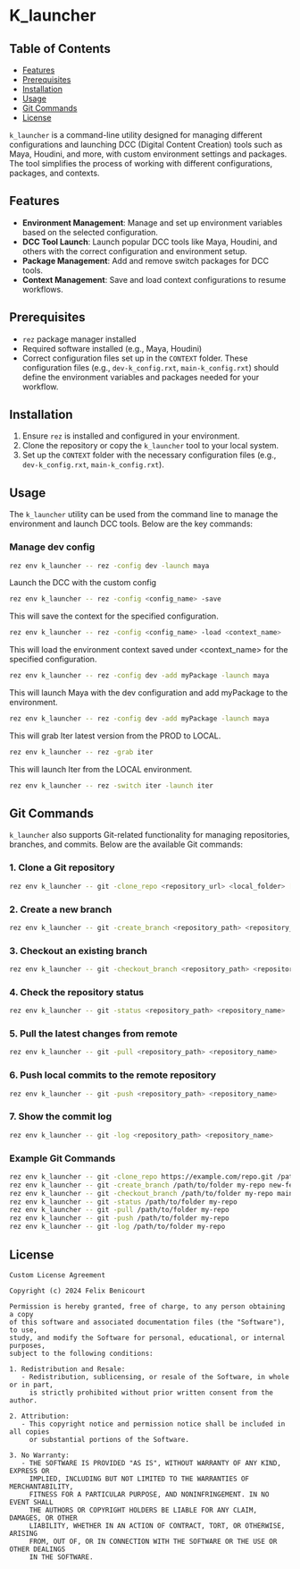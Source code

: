 
# K_launcher

## Table of Contents

- [Features](#features)
- [Prerequisites](#prerequisites)
- [Installation](#installation)
- [Usage](#usage)
- [Git Commands](#git-commands)
- [License](#license)

`k_launcher` is a command-line utility designed for managing different configurations and launching DCC (Digital Content Creation) tools such as Maya, Houdini, and more, with custom environment settings and packages. The tool simplifies the process of working with different configurations, packages, and contexts.

## Features

- **Environment Management**: Manage and set up environment variables based on the selected configuration.
- **DCC Tool Launch**: Launch popular DCC tools like Maya, Houdini, and others with the correct configuration and environment setup.
- **Package Management**: Add and remove switch packages for DCC tools.
- **Context Management**: Save and load context configurations to resume workflows.

## Prerequisites

- `rez` package manager installed
- Required software installed (e.g., Maya, Houdini)
- Correct configuration files set up in the `CONTEXT` folder. These configuration files (e.g., `dev-k_config.rxt`, `main-k_config.rxt`) should define the environment variables and packages needed for your workflow.

## Installation

1. Ensure `rez` is installed and configured in your environment.
2. Clone the repository or copy the `k_launcher` tool to your local system.
3. Set up the `CONTEXT` folder with the necessary configuration files (e.g., `dev-k_config.rxt`, `main-k_config.rxt`).

## Usage

The `k_launcher` utility can be used from the command line to manage the environment and launch DCC tools. Below are the key commands:

### Manage dev config

```bash
rez env k_launcher -- rez -config dev -launch maya
```
Launch the DCC with the custom config

```bash
rez env k_launcher -- rez -config <config_name> -save
```
This will save the context for the specified configuration.

```bash
rez env k_launcher -- rez -config <config_name> -load <context_name>
```
This will load the environment context saved under <context_name> for the specified configuration.

```bash
rez env k_launcher -- rez -config dev -add myPackage -launch maya
```
This will launch Maya with the dev configuration and add myPackage to the environment.

```bash
rez env k_launcher -- rez -config dev -add myPackage -launch maya
```
This will grab Iter latest version from the PROD to LOCAL.

```bash
rez env k_launcher -- rez -grab iter
```

This will launch Iter from the LOCAL environment.

```bash
rez env k_launcher -- rez -switch iter -launch iter
```

## Git Commands

`k_launcher` also supports Git-related functionality for managing repositories, branches, and commits. Below are the available Git commands:

### 1. Clone a Git repository

```bash
rez env k_launcher -- git -clone_repo <repository_url> <local_folder> [optional_repo_folder_name]
```

### 2. Create a new branch

```bash
rez env k_launcher -- git -create_branch <repository_path> <repository_name> <new_branch_name>
```

### 3. Checkout an existing branch

```bash
rez env k_launcher -- git -checkout_branch <repository_path> <repository_name> <branch_name>
```

### 4. Check the repository status

```bash
rez env k_launcher -- git -status <repository_path> <repository_name>
```

### 5. Pull the latest changes from remote

```bash
rez env k_launcher -- git -pull <repository_path> <repository_name>
```

### 6. Push local commits to the remote repository

```bash
rez env k_launcher -- git -push <repository_path> <repository_name>
```

### 7. Show the commit log

```bash
rez env k_launcher -- git -log <repository_path> <repository_name>
```

### Example Git Commands

```bash
rez env k_launcher -- git -clone_repo https://example.com/repo.git /path/to/folder my-repo
rez env k_launcher -- git -create_branch /path/to/folder my-repo new-feature-branch
rez env k_launcher -- git -checkout_branch /path/to/folder my-repo main
rez env k_launcher -- git -status /path/to/folder my-repo
rez env k_launcher -- git -pull /path/to/folder my-repo
rez env k_launcher -- git -push /path/to/folder my-repo
rez env k_launcher -- git -log /path/to/folder my-repo
```

## License
```text
Custom License Agreement

Copyright (c) 2024 Felix Benicourt

Permission is hereby granted, free of charge, to any person obtaining a copy
of this software and associated documentation files (the "Software"), to use,
study, and modify the Software for personal, educational, or internal purposes,
subject to the following conditions:

1. Redistribution and Resale:
   - Redistribution, sublicensing, or resale of the Software, in whole or in part, 
     is strictly prohibited without prior written consent from the author.

2. Attribution:
   - This copyright notice and permission notice shall be included in all copies 
     or substantial portions of the Software.

3. No Warranty:
   - THE SOFTWARE IS PROVIDED "AS IS", WITHOUT WARRANTY OF ANY KIND, EXPRESS OR 
     IMPLIED, INCLUDING BUT NOT LIMITED TO THE WARRANTIES OF MERCHANTABILITY, 
     FITNESS FOR A PARTICULAR PURPOSE, AND NONINFRINGEMENT. IN NO EVENT SHALL 
     THE AUTHORS OR COPYRIGHT HOLDERS BE LIABLE FOR ANY CLAIM, DAMAGES, OR OTHER 
     LIABILITY, WHETHER IN AN ACTION OF CONTRACT, TORT, OR OTHERWISE, ARISING 
     FROM, OUT OF, OR IN CONNECTION WITH THE SOFTWARE OR THE USE OR OTHER DEALINGS 
     IN THE SOFTWARE.
```

